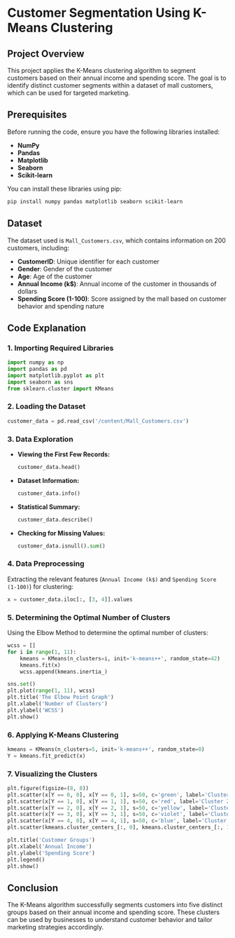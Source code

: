 # Customer Segmentation Using K-Means Clustering

## Project Overview

This project applies the K-Means clustering algorithm to segment customers based on their annual income and spending score. The goal is to identify distinct customer segments within a dataset of mall customers, which can be used for targeted marketing.

## Prerequisites

Before running the code, ensure you have the following libraries installed:

- **NumPy**
- **Pandas**
- **Matplotlib**
- **Seaborn**
- **Scikit-learn**

You can install these libraries using pip:

```bash
pip install numpy pandas matplotlib seaborn scikit-learn
```

## Dataset

The dataset used is `Mall_Customers.csv`, which contains information on 200 customers, including:

- **CustomerID**: Unique identifier for each customer
- **Gender**: Gender of the customer
- **Age**: Age of the customer
- **Annual Income (k$)**: Annual income of the customer in thousands of dollars
- **Spending Score (1-100)**: Score assigned by the mall based on customer behavior and spending nature

## Code Explanation

### 1. Importing Required Libraries

```python
import numpy as np
import pandas as pd
import matplotlib.pyplot as plt
import seaborn as sns
from sklearn.cluster import KMeans
```

### 2. Loading the Dataset

```python
customer_data = pd.read_csv('/content/Mall_Customers.csv')
```

### 3. Data Exploration

- **Viewing the First Few Records:**

    ```python
    customer_data.head()
    ```

- **Dataset Information:**

    ```python
    customer_data.info()
    ```

- **Statistical Summary:**

    ```python
    customer_data.describe()
    ```

- **Checking for Missing Values:**

    ```python
    customer_data.isnull().sum()
    ```

### 4. Data Preprocessing

Extracting the relevant features (`Annual Income (k$)` and `Spending Score (1-100)`) for clustering:

```python
x = customer_data.iloc[:, [3, 4]].values
```

### 5. Determining the Optimal Number of Clusters

Using the Elbow Method to determine the optimal number of clusters:

```python
wcss = []
for i in range(1, 11):
    kmeans = KMeans(n_clusters=i, init='k-means++', random_state=42)
    kmeans.fit(x)
    wcss.append(kmeans.inertia_)

sns.set()
plt.plot(range(1, 11), wcss)
plt.title('The Elbow Point Graph')
plt.xlabel('Number of Clusters')
plt.ylabel('WCSS')
plt.show()
```

### 6. Applying K-Means Clustering

```python
kmeans = KMeans(n_clusters=5, init='k-means++', random_state=0)
Y = kmeans.fit_predict(x)
```

### 7. Visualizing the Clusters

```python
plt.figure(figsize=(8, 8))
plt.scatter(x[Y == 0, 0], x[Y == 0, 1], s=50, c='green', label='Cluster 1')
plt.scatter(x[Y == 1, 0], x[Y == 1, 1], s=50, c='red', label='Cluster 2')
plt.scatter(x[Y == 2, 0], x[Y == 2, 1], s=50, c='yellow', label='Cluster 3')
plt.scatter(x[Y == 3, 0], x[Y == 3, 1], s=50, c='violet', label='Cluster 4')
plt.scatter(x[Y == 4, 0], x[Y == 4, 1], s=50, c='blue', label='Cluster 5')
plt.scatter(kmeans.cluster_centers_[:, 0], kmeans.cluster_centers_[:, 1], s=100, c='cyan', label='Centroids')

plt.title('Customer Groups')
plt.xlabel('Annual Income')
plt.ylabel('Spending Score')
plt.legend()
plt.show()
```

## Conclusion

The K-Means algorithm successfully segments customers into five distinct groups based on their annual income and spending score. These clusters can be used by businesses to understand customer behavior and tailor marketing strategies accordingly.
